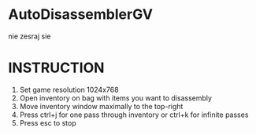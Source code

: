 # AutoDisassemblerGV
 nie zesraj sie

# INSTRUCTION

1. Set game resolution 1024x768
2. Open inventory on bag with items you want to disassembly
3. Move inventory window maximally to the top-right
4. Press ctrl+j for one pass through inventory or ctrl+k for infinite passes
5. Press esc to stop
